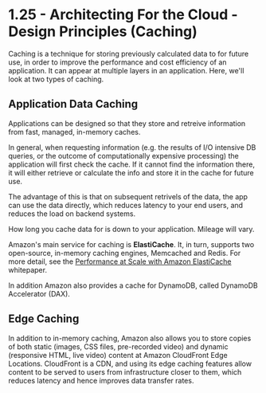 # 1.25 - Architecting For the Cloud - Design Principles (Caching)

Caching is a technique for storing previously calculated data to for future use, in order to improve the performance and cost efficiency of an application. It can appear at multiple layers in an application. Here, we'll look at two types of caching.

## Application Data Caching

Applications can be designed so that they store and retreive information from fast, managed, in-memory caches.

In general, when requesting information (e.g. the results of I/O intensive DB queries, or the outcome of computationally expensive processing) the application will first check the cache. If it cannot find the information there, it will either retrieve or calculate the info and store it in the cache for future use.

The advantage of this is that on subsequent retrivels of the data, the app can use the data directly, which reduces latency to your end users, and reduces the load on backend systems.

How long you cache data for is down to your application. Mileage will vary.

Amazon's main service for caching is **ElastiCache**. It, in turn, supports two open-source, in-memory caching engines, Memcached and Redis. For more detail, see the [Performance at Scale with Amazon ElastiCache](https://d0.awsstatic.com/whitepapers/performance-at-scale-with-amazon-elasticache.pdf) whitepaper.

In addition Amazon also provides a cache for DynamoDB, called DynamoDB Accelerator (DAX).

## Edge Caching

In addition to in-memory caching, Amazon also allows you to store copies of both static (images, CSS files, pre-recorded video) and dynamic (responsive HTML, live video) content at Amazon CloudFront Edge Locations. CloudFront is a CDN, and using its edge caching features allow content to be served to users from infrastructure closer to them, which reduces latency and hence improves data transfer rates.